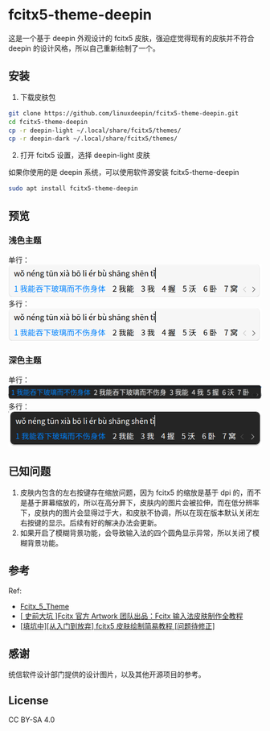 # fcitx5-theme-deepin

这是一个基于 deepin 外观设计的 fcitx5 皮肤，强迫症觉得现有的皮肤并不符合 deepin 的设计风格，所以自己重新绘制了一个。

## 安装

1. 下载皮肤包

```bash
git clone https://github.com/linuxdeepin/fcitx5-theme-deepin.git
cd fcitx5-theme-deepin
cp -r deepin-light ~/.local/share/fcitx5/themes/
cp -r deepin-dark ~/.local/share/fcitx5/themes/
```

2. 打开 fcitx5 设置，选择 deepin-light 皮肤

如果你使用的是 deepin 系统，可以使用软件源安装 fcitx5-theme-deepin

```bash
sudo apt install fcitx5-theme-deepin
```

## 预览

### 浅色主题

单行：
![deepin-light1](img/deepin-light.png)
多行：
![deepin-light2](img/deepin-light2.png)

### 深色主题

单行：
![deepin-dark1](img/deepin-dark.png)
多行：
![deepin-dark2](img/deepin-dark2.png)

## 已知问题

1. 皮肤内包含的左右按键存在缩放问题，因为 fcitx5 的缩放是基于 dpi 的，而不是基于屏幕缩放的，所以在高分屏下，皮肤内的图片会被拉伸，而在低分辨率下，皮肤内的图片会显得过于大，和皮肤不协调，所以在现在版本默认关闭左右按键的显示。后续有好的解决办法会更新。
2. 如果开启了模糊背景功能，会导致输入法的四个圆角显示异常，所以关闭了模糊背景功能。

## 参考

Ref:

* [Fcitx_5_Theme](https://fcitx-im.org/wiki/Fcitx_5_Theme)
* [[ 史前大坑 ]Fcitx 官方 Artwork 团队出品：Fcitx 输入法皮肤制作全教程](https://forum.suse.org.cn/t/fcitx-artwork-fcitx/731/15)
* [[填坑中][从入门到放弃] fcitx5 皮肤绘制简易教程 [问题待修正]](https://forum.suse.org.cn/t/topic/14474/9)

## 感谢

统信软件设计部门提供的设计图片，以及其他开源项目的参考。

## License

CC BY-SA 4.0
